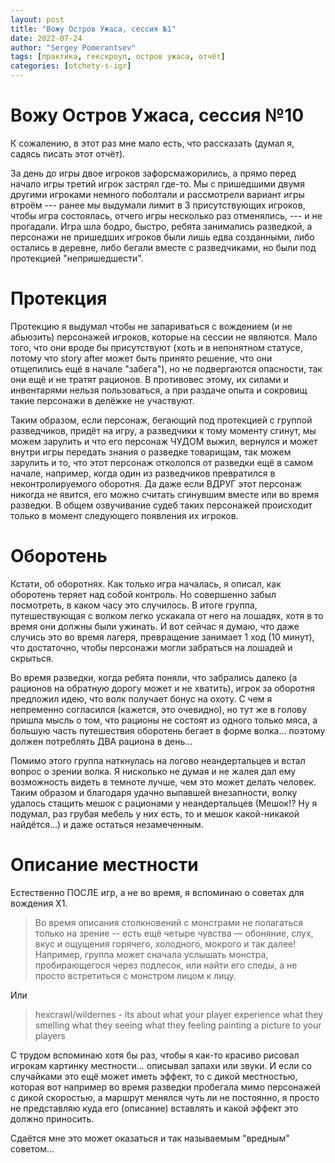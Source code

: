 ```yaml
---
layout: post
title: "Вожу Остров Ужаса, сессия №1"
date: 2022-07-24
author: "Sergey Pomerantsev"
tags: [практика, гекскроул, остров ужаса, отчёт]
categories: [otchety-s-igr]
---
```


# Вожу Остров Ужаса, сессия №10

К сожалению, в этот раз мне мало есть, что рассказать (думал я, садясь писать этот отчёт).

За день до игры двое игроков зафорсмажорились, а прямо перед начало игры третий игрок застрял где-то. Мы с пришедшими двумя другими игроками немного поболтали и рассмотрели вариант игры втроём --- ранее мы выдумали лимит в 3 присутствующих игроков, чтобы игра состоялась, отчего игры несколько раз отменялись, --- и не прогадали. Игра шла бодро, быстро, ребята занимались разведкой, а персонажи не пришедших игроков были лишь едва созданными, либо остались в деревне, либо бегали вместе с разведчиками, но были под протекцией "непришедшести".

# Протекция

Протекцию я выдумал чтобы не запариваться с вождением (и не абьюзить) персонажей игроков, которые на сессии не являются. Мало того, что они вроде бы присутствуют (хоть и в непонятном статусе, потому что story after может быть принято решение, что они отщепились ещё в начале "забега"), но не подвергаются опасности, так они ещё и не тратят рационов. В противовес этому, их силами и инвентарями нельзя пользоваться, а при раздаче опыта и сокровищ такие персонажи в делёжке не участвуют.

Таким образом, если персонаж, бегающий под протекцией с группой разведчиков, придёт на игру, а разведчики к тому моменту сгинут, мы можем зарулить и что его персонаж ЧУДОМ выжил, вернулся и может внутри игры передать знания о разведке товарищам, так можем зарулить и то, что этот персонаж откололся от разведки ещё в самом начале, например, когда один из разведчиков превратился в неконтролируемого оборотня. Да даже если ВДРУГ этот персонаж никогда не явится, его можно считать сгинувшим вместе или во время разведки. В общем озвучивание судеб таких персонажей происходит только в момент следующего появления их игроков.

# Оборотень

Кстати, об оборотнях. Как только игра началась, я описал, как оборотень теряет над собой контроль. Но совершенно забыл посмотреть, в каком часу это случилось. В итоге группа, путешествующая с волком легко ускакала от него на лошадях, хотя в то время они должны были ужинать. И вот сейчас я думаю, что даже случись это во время лагеря, превращение занимает 1 ход (10 минут), что достаточно, чтобы персонажи могли забраться на лошадей и скрыться.

Во время разведки, когда ребята поняли, что забрались далеко (а рационов на обратную дорогу может и не хватить), игрок за оборотня предложил идею, что волк получает бонус на охоту. С чем я непременно согласился (кажется, это очевидно), но тут же в голову пришла мысль о том, что рационы не состоят из одного только мяса, а большую часть путешествия оборотень бегает в форме волка... поэтому должен потреблять ДВА рациона в день...

Помимо этого группа наткнулась на логово неандертальцев и встал вопрос о зрении волка. Я нисколько не думая и не жалея дал ему возможность видеть в темноте лучше, чем это может делать человек. Таким образом и благодаря удачно выпавшей внезапности, волку удалось стащить мешок с рационами у неандертальцев (Мешок!? Ну я подумал, раз грубая мебель у них есть, то и мешок какой-никакой найдётся...) и даже остаться незамеченным.

# Описание местности

Естественно ПОСЛЕ игр, а не во время, я вспоминаю о советах для вождения Х1.

> Во время описания столкновений с монстрами не полагаться только на зрение -- есть ещё четыре чувства — обоняние, слух, вкус и ощущения горячего, холодного, мокрого и так далее! Например, группа может сначала услышать монстра, пробирающегося через подлесок, или найти его следы, а не просто встретиться с монстром лицом к лицу.

Или 

> hexcrawl/wildernes - its about what your player experience what they smelling what they seeing what they feeling painting a picture to your players

С трудом вспоминаю хотя бы раз, чтобы я как-то красиво рисовал игрокам картинку местности... описывал запахи или звуки. И если со случайками это ещё может иметь эффект, то с дикой местностью, которая вот например во время разведки пробегала мимо персонажей с дикой скоростью, а маршрут менялся чуть ли не постоянно, я просто не представляю куда его (описание) вставлять и какой эффект это должно приносить.

Сдаётся мне это может оказаться и так называемым "вредным" советом...
